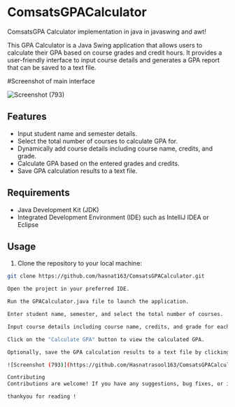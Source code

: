# ComsatsGPACalculator
ComsatsGPA Calculator implementation in java in javaswing and awt!

This GPA Calculator is a Java Swing application that allows users to calculate their GPA based on course grades and credit hours. It provides a user-friendly interface to input course details and generates a GPA report that can be saved to a text file.

#Screenshot of main interface


![Screenshot (793)](https://github.com/Hasnatrasool163/ComsatsGPACalculator/assets/153990457/c4643dc5-2c03-4c8b-9d8d-e3c2aff2bf30)

## Features

- Input student name and semester details.
- Select the total number of courses to calculate GPA for.
- Dynamically add course details including course name, credits, and grade.
- Calculate GPA based on the entered grades and credits.
- Save GPA calculation results to a text file.

## Requirements

- Java Development Kit (JDK)
- Integrated Development Environment (IDE) such as IntelliJ IDEA or Eclipse

## Usage

1. Clone the repository to your local machine:

```bash
git clone https://github.com/hasnat163/ComsatsGPACalculator.git

Open the project in your preferred IDE.

Run the GPACalculator.java file to launch the application.

Enter student name, semester, and select the total number of courses.

Input course details including course name, credits, and grade for each course.

Click on the "Calculate GPA" button to view the calculated GPA.

Optionally, save the GPA calculation results to a text file by clicking on the "Save GPA Calculation" button.

![Screenshot (793)](https://github.com/Hasnatrasool163/ComsatsGPACalculator/assets/153990457/be82742f-3223-4a6f-b45c-137c61b934f4)

Contributing
Contributions are welcome! If you have any suggestions, bug fixes, or improvements, please fork the repository and create a pull request.

thankyou for reading !
